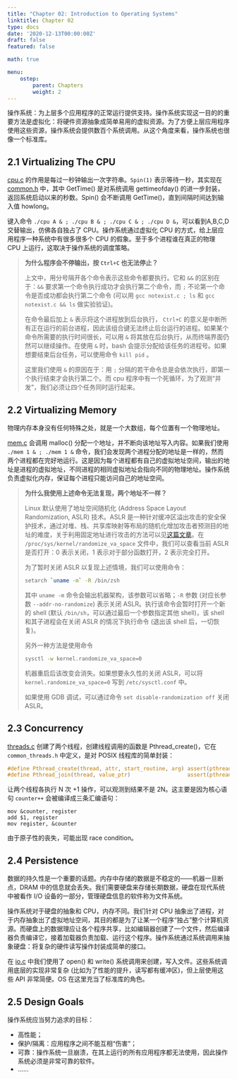```yaml
---
title: "Chapter 02: Introduction to Operating Systems"
linktitle: Chapter 02
type: docs
date: '2020-12-13T00:00:00Z'
draft: false
featured: false

math: true

menu:
    ostep:
        parent: Chapters
        weight: 2
---
```


操作系统：为上层多个应用程序的正常运行提供支持。操作系统实现这一目的的重要方法是虚拟化：将硬件资源抽象成简单易用的虚拟资源。为了方便上层应用程序使用这些资源，操作系统会提供数百个系统调用。从这个角度来看，操作系统也很像一个标准库。

<!-- more -->

## 2.1 Virtualizing The CPU

[cpu.c](https://github.com/Kristoff-starling/OSTEP/blob/master/bookcode/Chapter%2002%20-%20intro/cpu.c) 的作用是每过一秒钟输出一次字符串。`Spin(1)` 表示等待一秒，其实现在 [common.h](https://github.com/Kristoff-starling/OSTEP/blob/master/bookcode/Chapter%2002%20-%20intro/common.h) 中，其中 GetTime() 是对系统调用 gettimeofday() 的进一步封装，返回系统启动以来的秒数。Spin() 会不断调用 GetTime()，直到间隔时间达到输入值 howlong。

键入命令 `./cpu A & ; ./cpu B & ; ./cpu C & ; ./cpu D &`，可以看到A,B,C,D 交替输出，仿佛各自独占了 CPU。操作系统通过虚拟化 CPU 的方式，给上层应用程序一种系统中有很多很多个 CPU 的假象。至于多个进程谁在真正的物理 CPU 上运行，这取决于操作系统的调度策略。

> **为什么程序会不停输出，按 `Ctrl+C` 也无法停止？**
>
> 上文中，用分号隔开各个命令表示这些命令都要执行。它和 `&&` 的区别在于：`&&` 要求第一个命令执行成功才会执行第二个命令，而 `;` 不论第一个命令是否成功都会执行第二个命令 (可以用 `gcc notexist.c ; ls` 和 `gcc notexist.c && ls` 做实验验证)。
>
> 在命令最后加上 `&` 表示将这个进程放到后台执行， `Ctrl+C` 的意义是中断所有正在运行的前台进程，因此该组合键无法终止后台运行的进程。如果某个命令所需要的执行时间很长，可以用 `&` 将其放在后台执行，从而终端界面仍然可以继续操作。在使用 `&` 时，bash 会提示分配给该任务的进程号。如果想要结束后台任务，可以使用命令 `kill pid` 。
>
> 这里我们使用 `&` 的原因在于：用 `;` 分隔的若干命令总是会依次执行，即第一个执行结束才会执行第二个。而  cpu 程序中有一个死循环，为了观测“并发”，我们必须让四个任务同时运行起来。

## 2.2 Virtualizing Memory

物理内存本身没有任何特殊之处，就是一个大数组，每个位置有一个物理地址。

[mem.c](https://github.com/Kristoff-starling/OSTEP/blob/master/bookcode/Chapter%2002%20-%20intro/mem.c) 会调用 malloc() 分配一个地址，并不断向该地址写入内容。如果我们使用 `./mem 1 & ; ./mem 1 &`  命令，我们会发现两个进程分配的地址是一样的，然而两个进程都在完好地运行。这是因为每个进程都有自己的虚拟地址空间，输出的地址是进程的虚拟地址，不同进程的相同虚拟地址会指向不同的物理地址。操作系统负责虚拟化内存，保证每个进程只能访问自己的地址空间。

> **为什么我使用上述命令无法复现，两个地址不一样？**
>
> Linux 默认使用了地址空间随机化 (Address Space Layout Randomization, ASLR) 技术。ASLR 是一种针对缓冲区溢出攻击的安全保护技术，通过对堆、栈、共享库映射等布局的随机化增加攻击者预测目的地址的难度，关于利用固定地址进行攻击的方法可以见[这篇文章](https://kristoff-starling.github.io/2022/02/28/Stack-smashing%20Attack%20-%20An%20Introduction/)。在 `/proc/sys/kernel/randomize_va_space` 文件中，我们可以查看当前 ASLR 是否打开：0 表示关闭，1 表示对于部分函数打开，2 表示完全打开。
>
> 为了暂时关闭 ASLR 以复现上述情境，我们可以使用命令：
>
> ```bash
> setarch `uname -m` -R /bin/zsh
> ```
>
> 其中 `uname -m` 命令会输出机器架构，该参数可以省略；`-R` 参数 (对应长参数 `--addr-no-randomize`) 表示关闭 ASLR。执行该命令会暂时打开一个新的 shell (默认 `/bin/sh`，可以通过最后一个参数指定其他 shell)，该 shell 和其子进程会在关闭 ASLR 的情况下执行命令 (退出该 shell 后，一切恢复)。
>
> 另外一种方法是使用命令
>
> ```bash
> sysctl -w kernel.randomize_va_space=0
> ```
> 机器重启后该改变会消失。如果想要永久性的关闭 ASLR，可以将 `kernel.randomize_va_space=0` 写到 `/etc/sysctl.conf` 中。
>
> 如果使用 GDB 调试，可以通过命令 `set disable-randomization off` 关闭 ASLR。

## 2.3 Concurrency

[threads.c](https://github.com/Kristoff-starling/OSTEP/blob/master/bookcode/Chapter%2002%20-%20intro/threads.c) 创建了两个线程，创建线程调用的函数是 Pthread_create()，它在 `common_threads.h` 中定义，是对 POSIX 线程库的简单封装：

```c
#define Pthread_create(thread, attr, start_routine, arg) assert(pthread_create(thread, attr, start_routine, arg) == 0);
#define Pthread_join(thread, value_ptr)                  assert(pthread_join(thread, value_ptr) == 0);
```

让两个线程各执行 N 次 +1 操作，可以观测到结果不是 2N。这主要是因为核心语句 `counter++` 会被编译成三条汇编语句：

```assembly
mov &counter, register
add $1, register
mov register, &counter
```

由于原子性的丧失，可能出现 race condition。

## 2.4 Persistence

数据的持久性是一个重要的话题。内存中存储的数据是不稳定的——机器一旦断点，DRAM 中的信息就会丢失。我们需要硬盘来存储长期数据，硬盘在现代系统中被看作 I/O 设备的一部分，管理硬盘信息的软件称为文件系统。

操作系统对于硬盘的抽象和 CPU，内存不同。我们针对 CPU 抽象出了进程，对于内存抽象出了虚拟地址空间，其目的都是为了让某一个程序“独占”整个计算机资源。而硬盘上的数据理应让各个程序共享，比如编辑器创建了一个文件，然后编译器负责编译它，接着加载器负责加载、运行这个程序。操作系统通过系统调用来抽象硬盘：将复杂的硬件读写操作封装成简单的接口。

在 [io.c](https://github.com/Kristoff-starling/OSTEP/blob/master/bookcode/Chapter%2002%20-%20intro/io.c) 中我们使用了 open() 和 write() 系统调用来创建，写入文件。这些系统调用底层的实现非常复杂 (比如为了性能的提升，读写都有缓冲区)，但上层使用这些 API 非常简便。OS 在这里充当了标准库的角色。

## 2.5 Design Goals

操作系统应当努力追求的目标：

* 高性能；
* 保护/隔离：应用程序之间不能互相“伤害“；
* 可靠：操作系统一旦崩溃，在其上运行的所有应用程序都无法使用，因此操作系统必须是非常可靠的软件。
* ……
